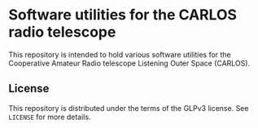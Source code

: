 # Software utilities for the CARLOS radio telescope

This repository is intended to hold various software utilities for the Cooperative Amateur Radio telescope Listening Outer Space (CARLOS).

## License

This repository is distributed under the terms of the GLPv3 license. See `LICENSE` for more details.

